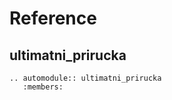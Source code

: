 # Reference

## ultimatni_prirucka

```{eval-rst}
.. automodule:: ultimatni_prirucka
   :members:
```
